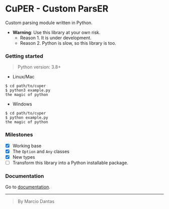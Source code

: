 # CuPER - Custom ParsER
Custom parsing module written in Python.


- **Warning**: Use this library at your own risk.
    + Reason 1. It is under development.
    + Reason 2. Python is slow, so this library is too.

### Getting started
> Python version: 3.8+

- Linux/Mac
```console
$ cd path/to/cuper
$ python3 example.py
the magic of python
```

- Windows
```console
$ cd path/to/cuper
$ python example.py
the magic of python
```

### Milestones
- [X] Working base
- [X] The `Option` and `Any` classes
- [X] New types
- [ ] Transform this library into a Python installable package.

### Documentation
Go to [documentation](./doc.md).

---

> By Marcio Dantas